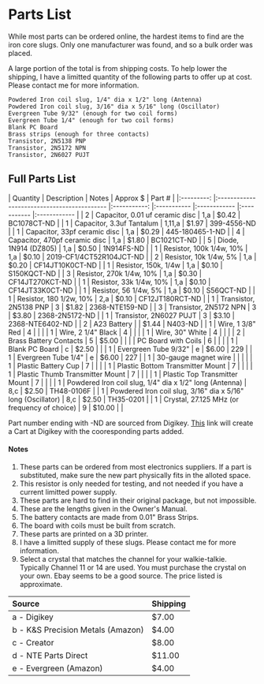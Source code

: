 # Parts List

While most parts can be ordered online, the hardest items to find are the iron core slugs.  Only one manufacturer was found, and so a bulk order was placed.  

A large portion of the total is from shipping costs.  To help lower the shipping, I have a limitted quantity of the following parts to offer up at cost.  Please contact me for more information.

	Powdered Iron coil slug, 1/4" dia x 1/2" long (Antenna)
	Powdered Iron coil slug, 3/16" dia x 5/16" long (Oscillator)
	Evergreen Tube 9/32" (enough for two coil forms)
	Evergreen Tube 1/4" (enough for two coil forms)
	Blank PC Board
	Brass strips (enough for three contacts)
	Transistor, 2N5138 PNP
	Transistor, 2N5172 NPN
	Transistor, 2N6027 PUJT


## Full Parts List


|	Quantity	|	Description	|	Notes	|	Approx $	|	Part #	|
|:---------:		|:-------------------------------------------		|:-----------:		|:-----------	|:------------	|:-----------	|:------------	|
|	2	|	Capacitor, 0.01 uf ceramic disc	|	1,a	|	$0.42	|	BC1078CT-ND	|
|	1	|	Capacitor, 3.3uf Tantalum	|	1,11,a	|	$1.97	|	399-4556-ND	|
|	1	|	Capacitor, 33pf ceramic disc	|	1,a	|	$0.29	|	445-180465-1-ND	|
|	4	|	Capacitor, 470pf ceramic disc	|	1,a	|	$1.80	|	BC1021CT-ND	|
|	5	|	Diode, 1N914 (DZ805)	|	1,a	|	$0.50	|	1N914FS-ND	|
|	1	|	Resistor, 100k 1/4w, 10%	|	1,a	|	$0.10	|	2019-CF1/4CT52R104JCT-ND	|
|	2	|	Resistor, 10k 1/4w, 5%	|	1,a	|	$0.20	|	CF14JT10K0CT-ND	|
|	1	|	Resistor, 150k, 1/4w	|	1,a	|	$0.10	|	S150KQCT-ND	|
|	3	|	Resistor, 270k 1/4w, 10%	|	1,a	|	$0.30	|	CF14JT270KCT-ND	|
|	1	|	Resistor, 33k 1/4w, 10%	|	1,a	|	$0.10	|	CF14JT33K0CT-ND	|
|	1	|	Resistor, 56 1/4w, 5%	|	1,a	|	$0.10	|	S56QCT-ND	|
|	1	|	Resistor, 180 1/2w, 10%	|	2,a	|	$0.10	|	CF12JT180RCT-ND	|
|	1	|	Transistor, 2N5138 PNP	|	3	|	$1.82	|	2368-NTE159-ND	|
|	3	|	Transistor, 2N5172 NPN	|	3	|	$3.80	|	2368-2N5172-ND	|
|	1	|	Transistor, 2N6027 PUJT	|	3	|	$3.10	|	2368-NTE6402-ND	|
|	2	|	A23 Battery	|		|	$1.44	|	N403-ND	|
|	1	|	Wire, 1 3/8" Red	|	4	|		|		|
|	1	|	Wire, 2 1/4" Black	|	4	|		|		|
|	1	|	Wire, 30" White	|	4	|		|		|
|	2	|	Brass Battery Contacts	|	5	|	$5.00	|		|
|		|	PC Board with Coils	|	6	|		|		|
|	1	|	Blank PC Board	|	c	|	$2.50	|		|
|	1	|	Evergreen Tube 9/32"	|	e	|	$6.00	|	229	|
|	1	|	Evergreen Tube 1/4"	|	e	|	$6.00	|	227	|
|	1	|	30-gauge magnet wire	|		|		|		|
|	1	|	Plastic Battery Cup	|	7	|		|		|
|	1	|	Plastic Bottom Transmitter Mount	|	7	|		|		|
|	1	|	Plastic Thumb Transmitter Mount	|	7	|		|		|
|	1	|	Plastic Top Transmitter Mount	|	7	|		|		|
|	1	|	Powdered Iron coil slug, 1/4" dia x 1/2" long (Antenna)	|	8,c	|	$2.50	|	TH48-0106F 	|
|	1	|	Powdered Iron coil slug, 3/16" dia x 5/16" long (Oscillator)	|	8,c	|	$2.50	|	TH35-0201 	|
|	1	|	Crystal, 27.125 MHz (or frequency of choice)	|	9	|	$10.00	|		|



Part number ending with -ND are sourced from Digikey.  [This](https://www.digikey.com/short/73qt3h2c) link will create a Cart at Digikey with the cooresponding parts added.

#### Notes

1. These parts can be ordered from most electronics suppliers.  If a part is substituted, make sure the new part physically fits in the alloted space.
2. This resistor is only needed for testing, and not needed if you have a current limitted power supply.
3. These parts are hard to find in their original package, but not impossible.
4. These are the lengths given in the Owner's Manual.  
5. The battery contacts are made from 0.01" Brass Strips. 
6. The board with coils must be built from scratch.
7. These parts are printed on a 3D printer.
8. I have a limitted supply of these slugs. Please contact me for more information.
9. Select a crystal that matches the channel for your walkie-talkie.  Typically Channel 11 or 14 are used.  You must purchase the crystal on your own.  Ebay seems to be a good source.  The price listed is approximate.

|	Source	|			Shipping	|
|:--------		|:-------------------------------------------				|
|	a - Digikey	|			$7.00	|
|	b - K&S Precision Metals (Amazon)	|			$4.00	|
|	c - Creator	|			$8.00	|
|	d - NTE Parts Direct	|			$11.00	|
|	e - Evergreen (Amazon)	|			$4.00	|






